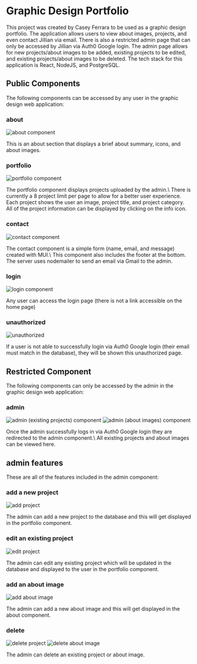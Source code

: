 # Graphic Design Portfolio

This project was created by Casey Ferrara to be used as a graphic design portfolio. The application allows users to view about images, projects, and even contact Jillian via email. There is also a restricted admin page that can only be accessed by Jillian via Auth0 Google login. The admin page allows for new projects/about images to be added, existing projects to be edited, and existing projects/about images to be deleted. The tech stack for this application is React, NodeJS, and PostgreSQL.

## Public Components

The following components can be accessed by any user in the graphic design web application:

### about

![about component](https://live.staticflickr.com/65535/52643427910_013d4fe065_k.jpg)

This is an about section that displays a brief about summary, icons, and about images.

### portfolio

![portfolio component](https://live.staticflickr.com/65535/52643247319_7ea856266d_k.jpg)

The portfolio component displays projects uploaded by the admin.\ 
There is currently a 8 project limit per page to allow for a better user experience.\
Each project shows the user an image, project title, and project category.\
All of the project information can be displayed by clicking on the info icon.

### contact

![contact component](https://live.staticflickr.com/65535/52642485077_30355dc3e1_k.jpg)

The contact component is a simple form (name, email, and message) created with MUI.\ This component also includes the footer at the bottom. The server uses nodemailer to send an email via Gmail to the admin.

### login

![login component](https://live.staticflickr.com/65535/52642485057_1278a29f3e_k.jpg)

Any user can access the login page (there is not a link accessible on the home page)

### unauthorized

![unauthorized](https://live.staticflickr.com/65535/52643462848_7e1316da84_k.jpg)

If a user is not able to successfully login via Auth0 Google login (their email must match in the database), they will be shown this unauthorized page.

## Restricted Component

The following components can only be accessed by the admin in the graphic design web application:

### admin

![admin (existing projects) component](https://live.staticflickr.com/65535/52642485047_41efb7fa77_k.jpg)
![admin (about images) component](https://live.staticflickr.com/65535/52643462778_5b4bab5a4b_k.jpg)

Once the admin successfully logs in via Auth0 Google login they are redirected to the admin component.\ All existing projects and about images can be viewed here.

## admin features

These are all of the features included in the admin component:

### add a new project

![add project](https://live.staticflickr.com/65535/52643462803_b18622cee7_b.jpg)

The admin can add a new project to the database and this will get displayed in the portfolio component.

### edit an existing project

![edit project](https://live.staticflickr.com/65535/52643427810_d7d669d743_b.jpg)

The admin can edit any existing project which will be updated in the database and displayed to the user in the portfolio component.

### add an about image

![add about image](https://live.staticflickr.com/65535/52642484987_56a91585f8_b.jpg)

The admin can add a new about image and this will get displayed in the about component.

### delete

![delete project](https://live.staticflickr.com/65535/52642485007_ce6a50df0c_c.jpg)
![delete about image](https://live.staticflickr.com/65535/52643427775_5da840768b_c.jpg)

The admin can delete an existing project or about image.
